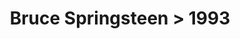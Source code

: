 ---
permalink: /projects/graphics/bootleg-covers/bruce/1993
title: 'Bruce Springsteen > 1993'
artist: 'Bruce_Springsteen'
year: '1993'
layout: bootlegs
header:
  overlay_image: /assets/img/graphics/bootleg-covers/features/bruce/1993.jpg
---